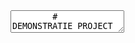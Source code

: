 <section data-markdown>
    <textarea data-template>
        # DEMONSTRATIE PROJECT
    </textarea>
</section>